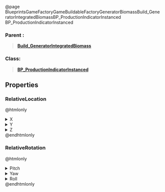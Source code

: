 @page BlueprintsGameFactoryGameBuildableFactoryGeneratorBiomassBuild_GeneratorIntegratedBiomassBP_ProductionIndicatorInstanced BP_ProductionIndicatorInstanced
### Parent :
<b><a href="_blueprints_game_factory_game_buildable_factory_generator_biomass_build__generator_integrated_biomass.html"><blockquote>Build_GeneratorIntegratedBiomass</blockquote></a></b>
### Class:
<b><a href="_blueprints_game_factory_game_buildable_factory-shared_production_indicator_b_p__production_indicator_instanced.html"><blockquote>BP_ProductionIndicatorInstanced</blockquote></a></b>
## Properties
### RelativeLocation
@htmlonly
<details>
 <summary>X</summary>
<blockquote>69.74401092529297</blockquote>
</details>
<details>
 <summary>Y</summary>
<blockquote>-8.830597877502441</blockquote>
</details>
<details>
 <summary>Z</summary>
<blockquote>70.0390853881836</blockquote>
</details>
@endhtmlonly

### RelativeRotation
@htmlonly
<details>
 <summary>Pitch</summary>
<blockquote>0</blockquote>
</details>
<details>
 <summary>Yaw</summary>
<blockquote>60.00016403198242</blockquote>
</details>
<details>
 <summary>Roll</summary>
<blockquote>0</blockquote>
</details>
@endhtmlonly


